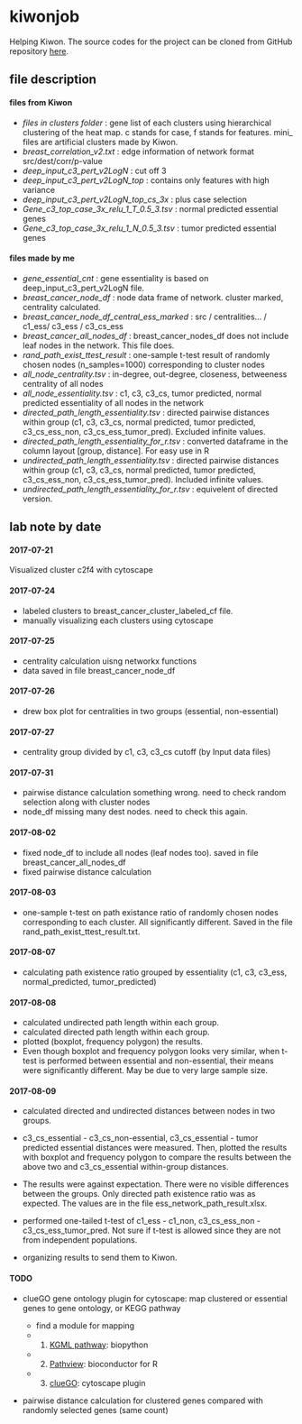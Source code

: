 # kiwonjob
Helping Kiwon.
The source codes for the project can be cloned from GitHub repository [here](https://github.com/Wangmoaza/kiwonjob).

## file description

#### files from Kiwon

* *files in clusters folder* : gene list of each clusters using hierarchical clustering of the heat map. c stands for case, f stands for features. mini_ files are artificial clusters made by Kiwon.
* *breast_correlation_v2.txt* : edge information of network format src/dest/corr/p-value
* *deep_input_c3_pert_v2LogN* : cut off 3
* *deep_input_c3_pert_v2LogN_top* : contains only features with high variance
* *deep_input_c3_pert_v2LogN_top_cs_3x* : plus case selection
* *Gene_c3_top_case_3x_relu_1_T_0.5_3.tsv* : normal predicted essential genes
* *Gene_c3_top_case_3x_relu_1_N_0.5_3.tsv* : tumor predicted essential genes

#### files made by me

* *gene_essential_cnt* : gene essentiality is based on deep_input_c3_pert_v2LogN file.
*  *breast_cancer_node_df* : node data frame of network. cluster marked, centrality calculated.
*  *breast_cancer_node_df_central_ess_marked* : src / centralities... / c1_ess/ c3_ess / c3_cs_ess
*  *breast_cancer_all_nodes_df* : breast_cancer_nodes_df does not include leaf nodes in the network. This file does.
* *rand_path_exist_ttest_result* : one-sample t-test result of randomly chosen nodes (n_samples=1000) corresponding to cluster nodes
* *all_node_centrality.tsv* : in-degree, out-degree, closeness, betweeness centrality of all nodes
* *all_node_essentiality.tsv* : c1, c3, c3_cs, tumor predicted, normal predicted essentiality of all nodes in the network
* *directed_path_length_essentiality.tsv* : directed pairwise distances within group (c1, c3, c3_cs, normal predicted, tumor predicted, c3_cs_ess_non, c3_cs_ess_tumor_pred). Excluded infinite values.
* *directed_path_length_essentiality_for_r.tsv* : converted dataframe in the column layout [group, distance]. For easy use in R
* *undirected_path_length_essentiality.tsv* : directed pairwise distances within group (c1, c3, c3_cs, normal predicted, tumor predicted, c3_cs_ess_non, c3_cs_ess_tumor_pred). Included infinite values.
* *undirected_path_length_essentiality_for_r.tsv* : equivelent of directed version.

## lab note by date

#### 2017-07-21

Visualized cluster c2f4 with cytoscape

#### 2017-07-24

* labeled clusters to breast_cancer_cluster_labeled_cf file.
* manually visualizing each clusters using cytoscape

#### 2017-07-25

* centrality calculation uisng networkx functions
* data saved in file breast_cancer_node_df

#### 2017-07-26

* drew box plot for centralities in two groups (essential, non-essential)

#### 2017-07-27

* centrality group divided by c1, c3, c3_cs cutoff (by Input data files)

#### 2017-07-31

* pairwise distance calculation something wrong. need to check random selection along with cluster nodes
* node_df missing many dest nodes. need to check this again.

#### 2017-08-02

* fixed node_df to include all nodes (leaf nodes too). saved in file breast_cancer_all_nodes_df
* fixed pairwise distance calculation

#### 2017-08-03

* one-sample t-test on path existance ratio of randomly chosen nodes corresponding to each cluster. All significantly different. Saved in the file rand_path_exist_ttest_result.txt.

#### 2017-08-07

* calculating path existence ratio grouped by essentiality (c1, c3, c3_ess, normal_predicted, tumor_predicted)

#### 2017-08-08

* calculated undirected path length within each group.
* calculated directed path length within each group.
* plotted (boxplot, frequency polygon) the results.
* Even though boxplot and frequency polygon looks very similar, when t-test is performed between essential and non-essential, their means were significantly different. May be due to very large sample size.

#### 2017-08-09

* calculated directed and undirected distances between nodes in two groups.
* c3_cs_essential - c3_cs_non-essential, c3_cs_essential - tumor predicted essential distances were measured. Then, plotted the results with boxplot and frequency polygon to compare the results between the above two and c3_cs_essential within-group distances.
* The results were against expectation. There were no visible differences between the groups. Only directed path existence ratio was as expected. The values are in the file ess_network_path_result.xlsx.


* performed one-tailed t-test of c1_ess - c1_non, c3_cs_ess_non - c3_cs_ess_tumor_pred. Not sure if t-test is allowed since they are not from independent populations.


* organizing results to send them to Kiwon.

#### TODO

* clueGO gene ontology plugin for cytoscape: map clustered or essential genes to gene ontology, or KEGG pathway
    - find a module for mapping
    - 1. [KGML pathway](http://biopython.org/DIST/docs/api/Bio.KEGG.KGML.KGML_pathway-module.html): biopython
    - 2. [Pathview](http://pathview.r-forge.r-project.org/): bioconductor for R
    - 3. [clueGO](http://apps.cytoscape.org/apps/cluego): cytoscape plugin

* pairwise distance calculation for clustered genes compared with randomly selected genes (same count)
